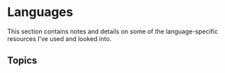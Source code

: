 # Languages

This section contains notes and details on some of the language-specific resources I've used and looked into.

## Topics

```{tableofcontents}
```